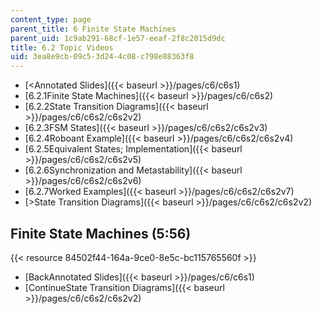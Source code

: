 ```yaml
---
content_type: page
parent_title: 6 Finite State Machines
parent_uid: 1c9ab291-68cf-1e57-eeaf-2f8c2015d9dc
title: 6.2 Topic Videos
uid: 3ea8e9cb-09c5-3d24-4c08-c798e88363f8
---
```


*   [\<Annotated Slides]({{< baseurl >}}/pages/c6/c6s1)
*   [6.2.1Finite State Machines]({{< baseurl >}}/pages/c6/c6s2)
*   [6.2.2State Transition Diagrams]({{< baseurl >}}/pages/c6/c6s2/c6s2v2)
*   [6.2.3FSM States]({{< baseurl >}}/pages/c6/c6s2/c6s2v3)
*   [6.2.4Roboant Example]({{< baseurl >}}/pages/c6/c6s2/c6s2v4)
*   [6.2.5Equivalent States; Implementation]({{< baseurl >}}/pages/c6/c6s2/c6s2v5)
*   [6.2.6Synchronization and Metastability]({{< baseurl >}}/pages/c6/c6s2/c6s2v6)
*   [6.2.7Worked Examples]({{< baseurl >}}/pages/c6/c6s2/c6s2v7)
*   [\>State Transition Diagrams]({{< baseurl >}}/pages/c6/c6s2/c6s2v2)

Finite State Machines (5:56)
----------------------------

{{< resource 84502f44-164a-9ce0-8e5c-bc115765560f >}}

*   [BackAnnotated Slides]({{< baseurl >}}/pages/c6/c6s1)
*   [ContinueState Transition Diagrams]({{< baseurl >}}/pages/c6/c6s2/c6s2v2)